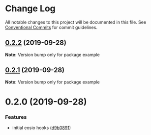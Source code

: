 # Change Log

All notable changes to this project will be documented in this file.
See [Conventional Commits](https://conventionalcommits.org) for commit guidelines.

## [0.2.2](https://github.com/blockmatic/eos-hooks/compare/example@0.2.1...example@0.2.2) (2019-09-28)

**Note:** Version bump only for package example

## [0.2.1](https://github.com/blockmatic/eos-hooks/compare/example@0.2.0...example@0.2.1) (2019-09-28)

**Note:** Version bump only for package example

# 0.2.0 (2019-09-28)

### Features

- initial eosio hooks ([d9b0891](https://github.com/blockmatic/eos-hooks/commit/d9b0891))
